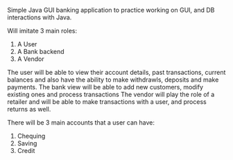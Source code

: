 Simple Java GUI banking application to practice working on GUI, and DB interactions with Java.

Will imitate 3 main roles:
1. A User
2. A Bank backend
3. A Vendor

The user will be able to view their account details, past transactions, current balances and also have the ability to make withdrawls, deposits and make payments.
The bank view will be able to add new customers, modify existing ones and process transactions
The vendor will play the role of a retailer and will be able to make transactions with a user, and process returns as well.

There will be 3 main accounts that a user can have:
1. Chequing
2. Saving
3. Credit
